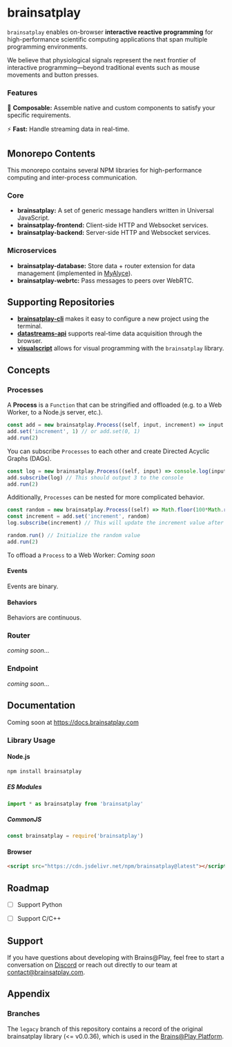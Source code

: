 # brainsatplay
`brainsatplay` enables on-browser **interactive reactive programming** for high-performance scientific computing applications that span multiple programming environments. 

We believe that physiological signals represent the next frontier of interactive programming—beyond traditional events such as mouse movements and button presses.

### Features
🧩 **Composable:** Assemble native and custom components to satisfy your specific requirements.

⚡ **Fast:** Handle streaming data in real-time.

## Monorepo Contents
This monorepo contains several NPM libraries for high-performance computing and inter-process communication.

### Core
- **brainsatplay:** A set of generic message handlers written in Universal JavaScript.
- **brainsatplay-frontend:** Client-side HTTP and Websocket services.
- **brainsatplay-backend:** Server-side HTTP and Websocket services.

### Microservices
- **brainsatplay-database:** Store data + router extension for data management (implemented in [MyAlyce](https://github.com/MyAlyce/myalyce)).
- **brainsatplay-webrtc:** Pass messages to peers over WebRTC.

## Supporting Repositories
- [**brainsatplay-cli**](https://github.com/brainsatplay/brainsatplay-cli) makes it easy to configure a new project using the terminal.
- [**datastreams-api**](https://github.com/brainsatplay/datastreams-api) supports real-time data acquisition through the browser.
- [**visualscript**](https://github.com/brainsatplay/visualscript) allows for visual programming with the `brainsatplay` library.

## Concepts
### Processes
A **Process** is a `Function` that can be stringified and offloaded (e.g. to a Web Worker, to a Node.js server, etc.). 

```javascript
const add = new brainsatplay.Process((self, input, increment) => input + increment)
add.set('increment', 1) // or add.set(0, 1)
add.run(2)
```

You can subscribe `Processes` to each other and create Directed Acyclic Graphs (DAGs).

```javascript
const log = new brainsatplay.Process((self, input) => console.log(input))
add.subscribe(log) // This should output 3 to the console
add.run(2)
```

Additionally, `Processes` can be nested for more complicated behavior.
```javascript
const random = new brainsatplay.Process((self) => Math.floor(100*Math.random()))
const increment = add.set('increment', random)
log.subscribe(increment) // This will update the increment value after every run

random.run() // Initialize the random value
add.run(2)
```

To offload a `Process` to a Web Worker:
*Coming soon*

#### Events
Events are binary.

#### Behaviors
Behaviors are continuous.

### Router
*coming soon...*

### Endpoint
*coming soon...*


## Documentation
Coming soon at https://docs.brainsatplay.com

### Library Usage
#### Node.js
```bash
npm install brainsatplay
``` 

##### ES Modules
```javascript
import * as brainsatplay from 'brainsatplay'
```

##### CommonJS
```javascript
const brainsatplay = require('brainsatplay')
``` 

#### Browser
```html
<script src="https://cdn.jsdelivr.net/npm/brainsatplay@latest"></script>
```

## Roadmap
- [ ] Support Python
- [ ] Support C/C++


## Support
If you have questions about developing with Brains@Play, feel free to start a conversation on [Discord](https://discord.gg/tQ8P79tw8j) or reach out directly to our team at [contact@brainsatplay.com](mailto:contact@brainsatplay.com).


## Appendix
### Branches
The `legacy` branch of this repository contains a record of the original brainsatplay library (<= v0.0.36), which is used in the [Brains@Play Platform](https://github.com/brainsatplay/platform).

